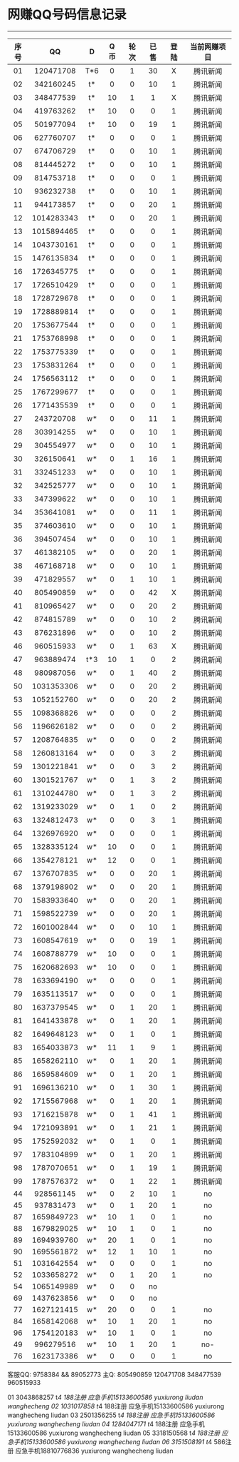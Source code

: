 # 网赚QQ号码信息记录
---

| 序号 |    QQ     | D | Q币 | 轮次 | 已售 | 登陆 | 当前网赚项目 |
|:---:|:----------:|:-:|:--:|:----:|:---:|:----:|:----------:|
| 01 | 120471708  | T*6 | 0  | 1 | 30 | X | 腾讯新闻 |
| 02 | 342160245  | t*  | 0  | 0 | 10 | 1 | 腾讯新闻 |
| 03 | 348477539  | t*  | 10 | 1 | 1  | X | 腾讯新闻 |
| 04 | 419763262  | t*  | 10 | 0 | 0  | 1 | 腾讯新闻 | 
| 05 | 501977094  | t*  | 10 | 0 | 19 | 1 | 腾讯新闻 |
| 06 | 627760707  | t*  | 0  | 0 | 0  | 1 | 腾讯新闻 |
| 07 | 674706729  | t*  | 0  | 0 | 10 | 1 | 腾讯新闻 |
| 08 | 814445272  | t*  | 0  | 0 | 10 | 1 | 腾讯新闻 |
| 09 | 814753718  | t*  | 0  | 0 | 0  | 1 | 腾讯新闻 |
| 10 | 936232738  | t*  | 0  | 0 | 10 | 1 | 腾讯新闻 |
| 11 | 944173857  | t*  | 0  | 0 | 20 | 1 | 腾讯新闻 |
| 12 | 1014283343 | t*  | 0  | 0 | 20 | 1 | 腾讯新闻 |
| 13 | 1015894465 | t*  | 0  | 0 | 0  | 1 | 腾讯新闻 |
| 14 | 1043730161 | t*  | 0  | 0 | 0  | 1 | 腾讯新闻 | 
| 15 | 1476135834 | t*  | 0  | 0 | 0  | 1 | 腾讯新闻 |
| 16 | 1726345775 | t*  | 0  | 0 | 0  | 1 | 腾讯新闻 | 
| 17 | 1726510429 | t*  | 0  | 0 | 0  | 1 | 腾讯新闻 |
| 18 | 1728729678 | t*  | 0  | 0 | 0  | 1 | 腾讯新闻 | 
| 19 | 1728889814 | t*  | 0  | 0 | 0  | 1 | 腾讯新闻 | 
| 20 | 1753677544 | t*  | 0  | 0 | 0  | 1 | 腾讯新闻 |
| 21 | 1753768998 | t*  | 0  | 0 | 0  | 1 | 腾讯新闻 |
| 22 | 1753775339 | t*  | 0  | 0 | 0  | 1 | 腾讯新闻 |
| 23 | 1753831264 | t*  | 0  | 0 | 0  | 1 | 腾讯新闻 |
| 24 | 1756563112 | t*  | 0  | 0 | 0  | 1 | 腾讯新闻 |
| 25 | 1767299677 | t*  | 0  | 0 | 0  | 1 | 腾讯新闻 |
| 26 | 1771435539 | t*  | 0  | 0 | 0  | 1 | 腾讯新闻 |
| 27 | 243720708  | w*  | 0  | 0 | 11 | 1 | 腾讯新闻 |
| 28 | 303914255  | w*  | 0  | 0 | 10 | 1 | 腾讯新闻 |
| 29 | 304554977  | w*  | 0  | 0 | 10 | 1 | 腾讯新闻 |
| 30 | 326150641  | w*  | 0  | 1 | 16 | 1 | 腾讯新闻 |
| 31 | 332451233  | w*  | 0  | 0 | 10 | 1 | 腾讯新闻 |
| 32 | 342525777  | w*  | 0  | 0 | 10 | 1 | 腾讯新闻 |
| 33 | 347399622  | w*  | 0  | 0 | 10 | 1 | 腾讯新闻 |
| 34 | 353641081  | w*  | 0  | 0 | 11 | 1 | 腾讯新闻 |
| 35 | 374603610  | w*  | 0  | 0 | 10 | 1 | 腾讯新闻 |
| 36 | 394507454  | w*  | 0  | 0 | 10 | 1 | 腾讯新闻 |
| 37 | 461382105  | w*  | 0  | 0 | 20 | 1 | 腾讯新闻 |
| 38 | 467168718  | w*  | 0  | 0 | 10 | 1 | 腾讯新闻 |
| 39 | 471829557  | w*  | 0  | 1 | 10 | 1 | 腾讯新闻 |
| 40 | 805490859  | w*  | 0  | 0 | 42 | X | 腾讯新闻 |
| 41 | 810965427  | w*  | 0  | 0 | 20 | 2 | 腾讯新闻 |
| 42 | 874815789  | w*  | 0  | 0 | 10 | 2 | 腾讯新闻 |
| 43 | 876231896  | w*  | 0  | 0 | 10 | 2 | 腾讯新闻 |
| 46 | 960515933  | w*  | 0  | 1 | 63 | X | 腾讯新闻 |
| 47 | 963889474  | t*3 | 10 | 1 | 0  | 2 | 腾讯新闻 |
| 48 | 980987056  | w*  | 0  | 1 | 40 | 2 | 腾讯新闻 |
| 50 | 1031353306 | w*  | 0  | 0 | 20 | 2 | 腾讯新闻 |
| 53 | 1052152760 | w*  | 0  | 0 | 20 | 2 | 腾讯新闻 |
| 55 | 1098368826 | w*  | 0  | 0 | 0  | 2 | 腾讯新闻 |
| 56 | 1196626182 | w*  | 0  | 0 | 0  | 2 | 腾讯新闻 |
| 57 | 1208764835 | w*  | 0  | 0 | 0  | 2 | 腾讯新闻 |
| 58 | 1260813164 | w*  | 0  | 0 | 3  | 2 | 腾讯新闻 |
| 59 | 1301221841 | w*  | 0  | 0 | 3  | 2 | 腾讯新闻 |
| 60 | 1301521767 | w*  | 0  | 1 | 3  | 2 | 腾讯新闻 |
| 61 | 1310244780 | w*  | 0  | 1 | 3  | 2 | 腾讯新闻 |
| 62 | 1319233029 | w*  | 0  | 1 | 0  | 2 | 腾讯新闻 |
| 63 | 1324812473 | w*  | 0  | 0 | 3  | 1 | 腾讯新闻 |
| 64 | 1326976920 | w*  | 0  | 0 | 0  | 1 | 腾讯新闻 |
| 65 | 1328335124 | w*  | 10 | 0 | 0  | 1 | 腾讯新闻 |
| 66 | 1354278121 | w*  | 12 | 0 | 0  | 1 | 腾讯新闻 |
| 67 | 1376707835 | w*  | 0  | 0 | 20 | 1 | 腾讯新闻 |
| 68 | 1379198902 | w*  | 0  | 0 | 20 | 1 | 腾讯新闻 |
| 70 | 1583933640 | w*  | 0  | 0 | 20 | 1 | 腾讯新闻 |
| 71 | 1598522739 | w*  | 0  | 0 | 20 | 1 | 腾讯新闻 |
| 72 | 1601002844 | w*  | 0  | 0 | 10 | 1 | 腾讯新闻 |
| 73 | 1608547619 | w*  | 0  | 0 | 19 | 1 | 腾讯新闻 |
| 74 | 1608788779 | w*  | 10 | 0 | 0  | 1 | 腾讯新闻 |
| 75 | 1620682693 | w*  | 10 | 0 | 0  | 1 | 腾讯新闻 |
| 78 | 1633694190 | w*  | 0  | 0 | 0  | 1 | 腾讯新闻 |
| 79 | 1635113517 | w*  | 0  | 0 | 0  | 1 | 腾讯新闻 |
| 80 | 1637379545 | w*  | 0  | 1 | 20 | 1 | 腾讯新闻 |
| 81 | 1641433878 | w*  | 0  | 1 | 20 | 1 | 腾讯新闻 |
| 82 | 1649648123 | w*  | 0  | 1 | 0  | 1 | 腾讯新闻 |
| 83 | 1654033873 | w*  | 11 | 1 | 9  | 1 | 腾讯新闻 |
| 85 | 1658262110 | w*  | 0  | 1 | 20 | 1 | 腾讯新闻 |
| 86 | 1659584609 | w*  | 0  | 1 | 20 | 1 | 腾讯新闻 |
| 91 | 1696136210 | w*  | 0  | 1 | 30 | 1 | 腾讯新闻 |
| 92 | 1715567968 | w*  | 0  | 1 | 20 | 1 | 腾讯新闻 |
| 93 | 1716215878 | w*  | 0  | 1 | 41 | 1 | 腾讯新闻 |
| 94 | 1721093891 | w*  | 0  | 1 | 21 | 1 | 腾讯新闻 |
| 95 | 1752592032 | w*  | 0  | 1 | 0  | 1 | 腾讯新闻 |
| 97 | 1783104899 | w*  | 0  | 1 | 20 | 1 | 腾讯新闻 |
| 98 | 1787070651 | w*  | 0  | 1 | 19 | 1 | 腾讯新闻 |
| 99 | 1787576372 | w*  | 0  | 1 | 22 | 1 | 腾讯新闻 |
| 44 | 928561145  | w*  | 0  | 2 | 10 | 1 | no
| 45 | 937831473  | w*  | 0  | 1 | 20 | 1 | no
| 87 | 1659849723 | w*  | 10 | 1 | 0  | 1 | no
| 88 | 1679829025 | w*  | 10 | 1 | 0  | 1 | no
| 89 | 1694939760 | w*  | 20 | 1 | 0  | 1 | no
| 90 | 1695561872 | w*  | 12 | 1 | 10 | 1 | no
| 51 | 1031642554 | w*  | 0  | 0 | 0  | 1 | no
| 52 | 1033658272 | w*  | 0  | 1 | 20 | 1 | no
| 54 | 1065149989 | w*  | 0  | 0 | no
| 69 | 1437623856 | w*  | 0  | 0 | no
| 77 | 1627121415 | w*  | 20 | 0 | 0  | 1 | no
| 84 | 1658142068 | w*  | 10 | 1 | 20 | 1 | no
| 96 | 1754120183 | w*  | 10 | 1 | 0  | 1 | no
| 49 | 996279516  | w*  | 10 | 1 | 20 | 1 | no-
| 76 | 1623173386 | w*  | 0  | 0 | 0  | 1 | no
客服QQ: 9758384 && 89052773 主Q: 805490859   120471708   348477539   960515933

01  3043868257 t*4 188注册 应急手机15133600586  yuxiurong  liudan  wanghecheng
02  1031017858 t*4 188注册 应急手机15133600586  yuxiurong  wanghecheng  liudan
03  2501356255 t*4 188注册 应急手机15133600586  yuxiurong  wanghecheng  liudan
04  1284047171 t*4 188注册 应急手机15133600586  yuxiurong  wanghecheng  liudan
05  3318150568 t*4 188注册 应急手机15133600586  yuxiurong  wanghecheng  liudan
06  3151508191 t*4 586注册 应急手机18810776836  yuxiurong  wanghecheng  liudan

